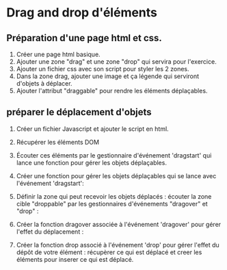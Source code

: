 
# Drag and drop d'éléments

## Préparation d'une page html et css.
1. Créer une page html basique.
2. Ajouter une zone "drag" et une zone "drop" qui servira pour l'exercice.
3. Ajouter un fichier css avec son script pour styler les 2 zones.
4. Dans la zone drag, ajouter une image et ça légende qui serviront d'objets à déplacer.
5. Ajouter l'attribut "draggable" pour rendre les éléments déplaçables.

## préparer le déplacement d'objets
1. Créer un fichier Javascript et ajouter le script en html.
2. Récupérer les éléments DOM


3. Écouter ces éléments par le gestionnaire d'événement 'dragstart' qui lance une fonction pour gérer les objets déplaçables.


4. Créer une fonction pour gérer les objets déplaçables qui se lance avec l'événement 'dragstart':


5. Définir la zone qui peut recevoir les objets déplacés : écouter la zone cible "droppable" par les gestionnaires d'événements "dragover" et "drop" :


6. Créer la fonction dragover associée à l'événement 'dragover' pour gérer l'effet du déplacement :


7. Créer la fonction drop associé à l'événement 'drop' pour gérer l'effet du dépôt de votre élément :
récupèrer ce qui est déplacé et creer les éléments pour inserer ce qui est déplacé.